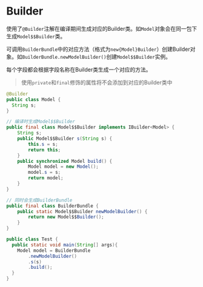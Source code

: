 # Builder

使用了`@Builder`注解在编译期间生成对应的Builder类。如`Model`对象会在同一包下生成`Model$$Builder`类。

可调用`BuilderBundle`中的对应方法（格式为`new{Model}Builder`）创建Builder对象。如`BuilderBundle.newModelBuilder()`创建`Model$$Builder`实例。

每个字段都会根据字段名称在Builder类生成一个对应的方法。

> 使用`private`和`final`修饰的属性将不会添加到对应的Builder类中

```java
@Builder
public class Model {
  String s;
}

// 编译时生成Model$$Builder
public final class Model$$Builder implements IBuilder<Model> {
    String s;
    public Model$$Builder s(String s) {
        this.s = s;
        return this;
    }
    public synchronized Model build() {
        Model model = new Model();
        model.s = s;
        return model;
    }
}

// 同时会生成BuilderBundle
public final class BuilderBundle {
    public static Model$$Builder newModelBuilder() {
        return new Model$$Builder();
    }
}

public class Test {
  public static void main(String[] args){
    Model model = BuilderBundle
        .newModelBuilder()
        .s(s)
        .build();
  }
}

```